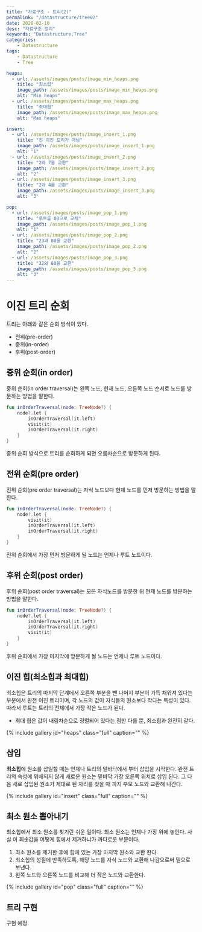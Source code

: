 ```yaml
---
title: "자료구조 - 트리(2)"
permalink: "/datastructure/tree02"
date: 2020-02-10
desc: "자료구조 정리"
keywords: "Datastructure,Tree"
categories: 
    - Datastructure
tags: 
    - Datastructure 
    - Tree

heaps:
  - url: /assets/images/posts/image_min_heaps.png
    title: "최소힙"
    image_path: /assets/images/posts/image_min_heaps.png
    alt: "Min heaps"
  - url: /assets/images/posts/image_max_heaps.png
    title: "최대힙"
    image_path: /assets/images/posts/image_max_heaps.png
    alt: "Max heaps"

insert:
  - url: /assets/images/posts/image_insert_1.png
    title: "전 이진 트리가 아님"
    image_path: /assets/images/posts/image_insert_1.png
    alt: "1"
  - url: /assets/images/posts/image_insert_2.png
    title: "2와 7을 교환"
    image_path: /assets/images/posts/image_insert_2.png
    alt: "2"
  - url: /assets/images/posts/image_insert_3.png
    title: "2와 4를 교환"
    image_path: /assets/images/posts/image_insert_3.png
    alt: "3"

pop:
  - url: /assets/images/posts/image_pop_1.png
    title: "루트를 80으로 교체"
    image_path: /assets/images/posts/image_pop_1.png
    alt: "1"
  - url: /assets/images/posts/image_pop_2.png
    title: "23과 80을 교환"
    image_path: /assets/images/posts/image_pop_2.png
    alt: "2"
  - url: /assets/images/posts/image_pop_3.png
    title: "32와 80을 교환"
    image_path: /assets/images/posts/image_pop_3.png
    alt: "3"
---
```


# 이진 트리 순회

트리는 아래와 같은 순회 방식이 있다.

* 전위(pre-order)
* 중위(in-order)
* 후위(post-order)

## 중위 순회(in order)

중위 순회(in order traversal)는 왼쪽 노드, 현재 노드, 오른쪽 노드 순서로 노드를 방문하는 방법을 말한다.

```kotlin
fun inOrderTraversal(node: TreeNode?) {
    node?.let {
        inOrderTraversal(it.left)
        visit(it)
        inOrderTraversal(it.right)
    }
}
```

중위 순회 방식으로 트리를 순회하게 되면 오름차순으로 방문하게 된다.

## 전위 순회(pre order)

전위 순회(pre order traversal)는 자식 노드보다 현재 노드를 먼저 방문하는 방법을 말한다.

```kotlin
fun inOrderTraversal(node: TreeNode?) {
    node?.let {
        visit(it)
        inOrderTraversal(it.left)
        inOrderTraversal(it.right)
    }
}
```

전위 순회에서 가장 먼저 방문하게 될 노드는 언제나 루트 노드이다.

## 후위 순회(post order)

후위 순회(post order traversal)는 모든 자식노드를 방문한 뒤 현재 노드를 방문하는 방법을 말한다.

```kotlin
fun inOrderTraversal(node: TreeNode?) {
    node?.let {
        inOrderTraversal(it.left)
        inOrderTraversal(it.right)
        visit(it)
    }
}
```

후위 순회에서 가장 마지막에 방문하게 될 노드는 언제나 루트 노드이다.

## 이진 힙(최소힙과 최대힙)

최소힙은 트리의 마지막 단계에서 오른쪽 부분을 뺀 나머지 부분이 가득 채워져 있다는 부분에서 완전 이진 트리이며, 각 노드의 값이 자식들의 원소보다 작다는 특성이 있다. 따라서 루트는 트리의 전체에서 가장 작은 노드가 된다. 

* 최대 힙은 값이 내림차순으로 정렬되어 있다는 점만 다를 뿐, 최소힙과 완전히 같다.

{% include gallery id="heaps" class="full" caption="" %}

## 삽입

<b>최소힙</b>에 원소를 삽일할 때는 언제나 트리의 밑바닥에서 부터 삽입을 시작한다. 완전 트리의 속성에 위배되지 않게 새로운 원소는 밑바닥 가장 오른쪽 위치로 삽입 된다. 그 다음 새로 삽입된 원소가 제대로 된 자리를 찾을 때 까지 부모 노드와 교환해 나간다.

{% include gallery id="insert" class="full" caption="" %}

## 최소 원소 뽑아내기

최소힙에서 최소 원소를 찾기란 쉬운 일이다. 최소 원소는 언제나 가장 위에 놓인다. 사실 이 최솟값을 어떻게 힙에서 제거하냐가 까다로운 부분이다.

1. 최소 원소를 제거한 후에 힙에 있는 가장 마지막 원소와 교환 한다.
2. 최소힙의 성질에 만족하도록, 해당 노드를 자식 노드와 교환해 나감으로써 밑으로 보낸다.
3. 왼쪽 노드와 오른쪽 노드를 비교해 더 작은 노드와 교환한다.

{% include gallery id="pop" class="full" caption="" %}

## 트리 구현

구현 예정